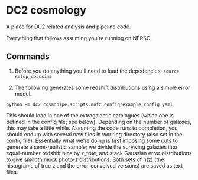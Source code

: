 # DC2 cosmology

A place for DC2 related analysis and pipeline code.

Everything that follows assuming you're running on NERSC.

## Commands

1. Before you do anything you'll need to load the depedencies: `source setup_descsims`

2. The following generates some redshift distributions using a simple error model. 

`python -m dc2_cosmopipe.scripts.nofz config/example_config.yaml`

This should load in one of the extragalactic catalogues (which one is defined in the config file; see below). Depending on the number of galaxies, this may take a little while.
Assuming the code runs to completion, you should end up with several new files in working directory (also set in the config file). Essentially what we're doing is first imposing some cuts to generate a semi-realistic sample; we divide the surviving galaxies into equal-number redshift bins by z_true, and stack Gaussian error distributions to give smooth mock photo-z distributions. Both sets of n(z) (the histograms of true z and the error-convolved versions) are saved as text files.


